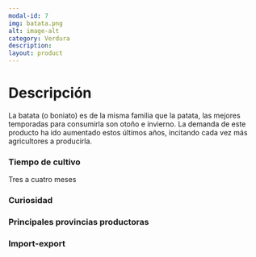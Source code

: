 ```yaml
---
modal-id: 7
img: batata.png
alt: image-alt
category: Verdura
description:
layout: product
---
```

# Descripción
La batata (o boniato) es de la misma familia que la patata, las mejores temporadas para consumirla son otoño e invierno. La demanda de este producto ha ido aumentado estos últimos años, incitando cada vez más agricultores a producirla.

### Tiempo de cultivo
Tres a cuatro meses

### Curiosidad

### Principales provincias productoras
<div class="chart"></div>

### Import-export
